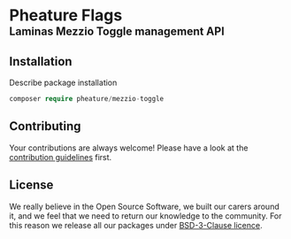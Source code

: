 # Pheature Flags <br><sub><sup>Laminas Mezzio Toggle management API</sup></sub>

## Installation

Describe package installation

```php
composer require pheature/mezzio-toggle
```

## Contributing

Your contributions are always welcome! Please have a look at the [contribution guidelines](./CONTRIBUTING.md) first.

## License

We really believe in the Open Source Software, we built our carers around it, and we feel that we need to return our
knowledge to the community. For this reason we release all our packages under [BSD-3-Clause licence](./LICENSE.md). 
